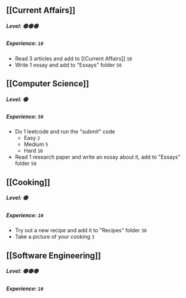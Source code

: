 ## [[Current Affairs]]
##### Level: 🟢🟢🟢
##### Experience: `10`
- Read 3 articles and add to [[Current Affairs]] `10`
- Write 1 essay and add to "Essays" folder `50`
## [[Computer Science]]
##### Level: 🟢
##### Experience: `50`
- Do 1 leetcode and run the "submit" code
	- Easy `2`
	- Medium `5`
	- Hard `10`
- Read 1 research paper and write an essay about it, add to "Essays" folder `50`
## [[Cooking]]
##### Level: 🟢
##### Experience: `10`
- Try out a new recipe and add it to "Recipes" folder `30`
- Take a picture of your cooking `3`
## [[Software Engineering]]
##### Level: 🟢🟢🟢
##### Experience: `10`
